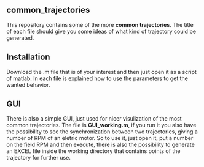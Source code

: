 ## common_trajectories

This repository contains some of the more **common trajectories**. The title of each file should give you some ideas of what kind of trajectory could be generated.

## Installation

Download the .m file that is of your interest and then just open it as a script of matlab. In each file is explained how to use the parameters to get the wanted behavior.

## GUI
There is also a simple GUI, just used for nicer visulization of the most common trajectories. The file is **GUI_working.m**, if you run it you also have the possibility to see the synchronization between two trajectories, giving a number of RPM of an eletric motor. So to use it, just open it, put a number on the field RPM and then execute, there is also the possibility to generate an EXCEL file inside the working directory that contains points of the trajectory for further use.
